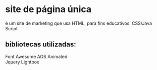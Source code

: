 # site de página única
é um site de marketing que usa HTML, para fins educativos. CSS/Java Script

## bibliotecas utilizadas:
 Font Awesome
 AOS Animated   
 Jquery Lightbox
